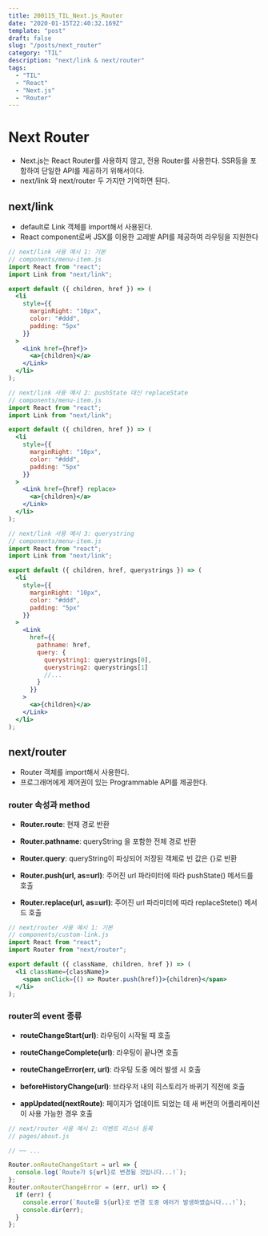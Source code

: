 ```yaml
---
title: 200115_TIL_Next.js_Router
date: "2020-01-15T22:40:32.169Z"
template: "post"
draft: false
slug: "/posts/next_router"
category: "TIL"
description: "next/link & next/router"
tags:
  - "TIL"
  - "React"
  - "Next.js"
  - "Router"
---
```


# Next Router

- Next.js는 React Router를 사용하지 않고, 전용 Router를 사용한다. SSR등을 포함하여 단일한 API를 제공하기 위해서이다.
- next/link 와 next/router 두 가지만 기억하면 된다.

## next/link

- default로 Link 객체를 import해서 사용된다.
- React component로써 JSX를 이용한 고레발 API를 제공하여 라우팅을 지원한다

```jsx
// next/link 사용 예시 1: 기본
// components/menu-item.js
import React from "react";
import Link from "next/link";

export default ({ children, href }) => (
  <li
    style={{
      marginRight: "10px",
      color: "#ddd",
      padding: "5px"
    }}
  >
    <Link href={href}>
      <a>{children}</a>
    </Link>
  </li>
);
```

```jsx
// next/link 사용 예시 2: pushState 대신 replaceState
// components/menu-item.js
import React from "react";
import Link from "next/link";

export default ({ children, href }) => (
  <li
    style={{
      marginRight: "10px",
      color: "#ddd",
      padding: "5px"
    }}
  >
    <Link href={href} replace>
      <a>{children}</a>
    </Link>
  </li>
);
```

```jsx
// next/link 사용 예시 3: querystring
// components/menu-item.js
import React from "react";
import Link from "next/link";

export default ({ children, href, querystrings }) => (
  <li
    style={{
      marginRight: "10px",
      color: "#ddd",
      padding: "5px"
    }}
  >
    <Link
      href={{
        pathname: href,
        query: {
          querystring1: querystrings[0],
          querystring2: querystrings[1]
          //...
        }
      }}
    >
      <a>{children}</a>
    </Link>
  </li>
);
```

## next/router

- Router 객체를 import해서 사용한다.
- 프로그래머에게 제어권이 있는 Programmable API를 제공한다.

### router 속성과 method

- **Router.route**: 현재 경로 반환

- **Router.pathname**: queryString 을 포함한 전체 경로 반환

- **Router.query**: queryString이 파싱되어 저장된 객체로 빈 값은 {}로 반환

- **Router.push(url, as=url)**: 주어진 url 파라미터에 따라 pushState() 메서드를 호출

- **Router.replace(url, as=url)**: 주어진 url 파라미터에 따라 replaceStete() 메서드 호출

```jsx
// next/router 사용 예시 1: 기본
// components/custom-link.js
import React from "react";
import Router from "next/router";

export default ({ className, children, href }) => (
  <li className={className}>
    <span onClick={() => Router.push(href)}>{children}</span>
  </li>
);
```

### router의 event 종류

- **routeChangeStart(url)**: 라우팅이 시작될 때 호출

- **routeChangeComplete(url)**: 라우팅이 끝나면 호출

- **routeChangeError(err, url)**: 라우팅 도중 에러 발생 시 호출

- **beforeHistoryChange(url)**: 브라우저 내의 히스토리가 바뀌기 직전에 호출

- **appUpdated(nextRoute)**: 페이지가 업데이트 되었는 데 새 버전의 어플리케이션이 사용 가능한 경우 호출

```jsx
// next/router 사용 예시 2: 이벤트 리스너 등록
// pages/about.js

// ~~ ...

Router.onRouteChangeStart = url => {
  console.log(`Route가 ${url}로 변경될 것입니다...!`);
};
Router.onRouterChangeError = (err, url) => {
  if (err) {
    console.error(`Route를 ${url}로 변경 도중 에러가 발생하였습니다...!`);
    console.dir(err);
  }
};
```
